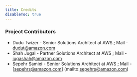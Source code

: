 ```yaml
---
title: Credits
disableToc: true
---
```


<div> 
    <h3> <i class="fas fa-star"></i> Project Contributors <i class="fas fa-star"></i></h3>
</div>

- Dudu Twizer - Senior Solutions Architect at AWS ; Mail - [dudut@amazon.com](mailto:dudut@amazon.com) 
- Shah Jugal - Partner Solutions Architect at AWS ; Mail - [jugashah@amazon.com](mailto:jugashah@amazon.com)
- Sepehr Samiei -  Senior Solutions Architect at AWS ; Mail - [sepehrs@amazon.com] (mailto:sepehrs@amazon.com)